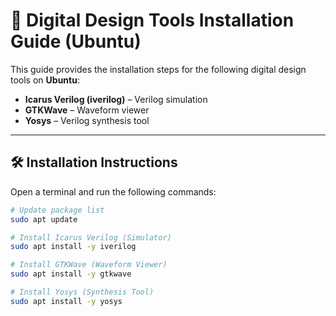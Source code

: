 # 🚀 Digital Design Tools Installation Guide (Ubuntu)

This guide provides the installation steps for the following digital design tools on **Ubuntu**:

- **Icarus Verilog (iverilog)** – Verilog simulation
- **GTKWave** – Waveform viewer
- **Yosys** – Verilog synthesis tool

---

## 🛠️ Installation Instructions

Open a terminal and run the following commands:

```bash
# Update package list
sudo apt update

# Install Icarus Verilog (Simulator)
sudo apt install -y iverilog

# Install GTKWave (Waveform Viewer)
sudo apt install -y gtkwave

# Install Yosys (Synthesis Tool)
sudo apt install -y yosys

